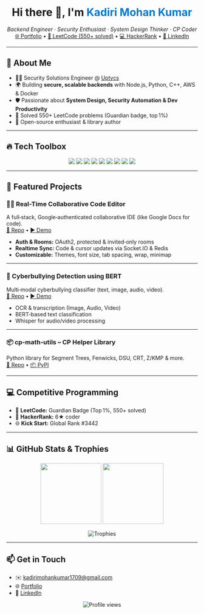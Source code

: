 <h1 align="center">Hi there 👋, I'm <span style="color:#007acc;">Kadiri Mohan Kumar</span></h1>

<p align="center">
  <em>Backend Engineer · Security Enthusiast · System Design Thinker · CP Coder</em><br/>
  <a href="https://mohankumarkadiri.vercel.app" target="_blank">🌐 Portfolio</a> •
  <a href="https://leetcode.com/u/mohankumarkadiri/" target="_blank">🧩 LeetCode (550+ solved)</a> •
  <a href="https://www.hackerrank.com/profile/mohankumarkadiri" target="_blank">💻 HackerRank</a> •
  <a href="https://www.linkedin.com/in/mohankumarkadiri/" target="_blank">🔗 LinkedIn</a>
</p>

---

## 🧠 About Me

- 🧑‍💻 Security Solutions Engineer @ [Uptycs](https://www.uptycs.com)  
- 🌍 Building **secure, scalable backends** with Node.js, Python, C++, AWS & Docker  
- 🛡️ Passionate about **System Design, Security Automation & Dev Productivity**  
- 🧩 Solved 550+ LeetCode problems (Guardian badge, top 1%)  
- 🚀 Open-source enthusiast & library author  

---

## 🔥 Tech Toolbox

<p align="center">
  <img src="https://img.shields.io/badge/-Python-3776AB?logo=python&logoColor=white" />
  <img src="https://img.shields.io/badge/-C++-00599C?logo=c%2B%2B&logoColor=white" />
  <img src="https://img.shields.io/badge/-Node.js-339933?logo=nodedotjs&logoColor=white" />
  <img src="https://img.shields.io/badge/-JavaScript-F7DF1E?logo=javascript&logoColor=black" />
  <img src="https://img.shields.io/badge/-Docker-2496ED?logo=docker&logoColor=white" />
  <img src="https://img.shields.io/badge/-MongoDB-47A248?logo=mongodb&logoColor=white" />
  <img src="https://img.shields.io/badge/-PostgreSQL-4169E1?logo=postgresql&logoColor=white" />
  <img src="https://img.shields.io/badge/-Redis-DC382D?logo=redis&logoColor=white" />
  <img src="https://img.shields.io/badge/-AWS-232F3E?logo=amazon-aws&logoColor=white" />
</p>

---

## 🚀 Featured Projects

### 🧑‍💻 Real-Time Collaborative Code Editor  
A full‑stack, Google‑authenticated collaborative IDE (like Google Docs for code).  
[🔗 Repo](https://github.com/mohankumarkadiri/collab-code-editor) • [▶️ Demo](demo/demo.mp4)

- **Auth & Rooms:** OAuth2, protected & invited‑only rooms  
- **Realtime Sync:** Code & cursor updates via Socket.IO & Redis  
- **Customizable:** Themes, font size, tab spacing, wrap, minimap  

---

### 🤖 Cyberbullying Detection using BERT  
Multi‑modal cyberbullying classifier (text, image, audio, video).  
[🔗 Repo](https://github.com/kadirikumar-uptycs/Cyberbullying_Classification) • [▶️ Demo](https://github.com/kadirikumar-uptycs/Cyberbullying_Classification/blob/main/result.mp4)

- OCR & transcription (Image, Audio, Video)  
- BERT‑based text classification  
- Whisper for audio/video processing  

---

### 📦 cp‑math‑utils – CP Helper Library  
Python library for Segment Trees, Fenwicks, DSU, CRT, Z/KMP & more.  
[🔗 Repo](https://github.com/mohankumarkadiri/cp-math-utils) • [📦 PyPI](https://pypi.org/project/cp-math-utils/)

---

## 💻 Competitive Programming

- 🥇 **LeetCode:** Guardian Badge (Top 1%, 550+ solved)  
- 🧠 **HackerRank:** 6★ coder  
- 🌐 **Kick Start:** Global Rank #3442  

---

## 📊 GitHub Stats & Trophies

<p align="center">
  <img src="https://github-readme-stats.vercel.app/api?username=mohankumarkadiri&show_icons=true&theme=tokyonight&hide=issues&count_private=true" height="160" />
  <img src="https://github-readme-streak-stats.herokuapp.com/?user=mohankumarkadiri&theme=tokyonight" height="160" />
</p>

<p align="center">
  <img src="https://github-profile-trophy.vercel.app/?username=mohankumarkadiri&theme=flat&no-frame=true" alt="Trophies" />
</p>

---

## 📫 Get in Touch

- ✉️ [kadirimohankumar1709@gmail.com](mailto:kadirimohankumar1709@gmail.com)  
- 🌐 [Portfolio](https://mohankumarkadiri.vercel.app)  
- 🔗 [LinkedIn](https://www.linkedin.com/in/mohankumarkadiri/)

<p align="center">
  <img src="https://komarev.com/ghpvc/?username=mohankumarkadiri&color=blue&style=flat" alt="Profile views" />
</p>
